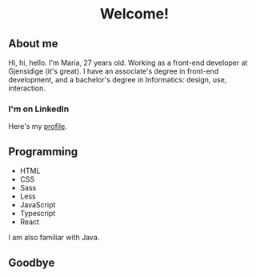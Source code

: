 <h1 align="center">Welcome!</h1>

## About me

Hi, hi, hello. I'm Maria, 27 years old. Working as a front-end developer at Gjensidige (it's great). I have an associate's degree in front-end development, and a bachelor's degree in Informatics: design, use, interaction.

### I'm on LinkedIn

Here's my [profile](https://www.linkedin.com/in/maria-lilleberg/).

## Programming

- HTML
- CSS
- Sass
- Less
- JavaScript
- Typescript
- React

I am also familiar with Java.

## Goodbye
